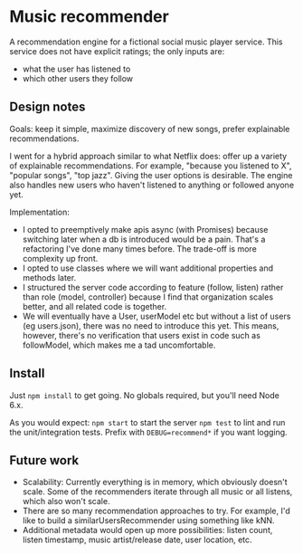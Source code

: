 # Music recommender

A recommendation engine for a fictional social music player service. This service does not have explicit ratings; the only inputs are:
  * what the user has listened to
  * which other users they follow

## Design notes

Goals: keep it simple, maximize discovery of new songs, prefer explainable recommendations.

I went for a hybrid approach similar to what Netflix does: offer up a variety of explainable recommendations. For example, "because you listened to X", "popular songs", "top jazz". Giving the user options is desirable. The engine also handles new users who haven't listened to anything or followed anyone yet.

Implementation:
  * I opted to preemptively make apis async (with Promises) because switching later when a db is introduced would be a pain. That's a refactoring I've done many times before. The trade-off is more complexity up front.
  * I opted to use classes where we will want additional properties and methods later.
  * I structured the server code according to feature (follow, listen) rather than role (model, controller) because I find that organization scales better, and all related code is together.
  * We will eventually have a User, userModel etc but without a list of users (eg users.json), there was no need to introduce this yet. This means, however, there's no verification that users exist in code such as followModel, which makes me a tad uncomfortable.

## Install

Just `npm install` to get going. No globals required, but you'll need Node 6.x.

As you would expect:
`npm start` to start the server
`npm test` to lint and run the unit/integration tests. Prefix with `DEBUG=recommend*` if you want logging.

## Future work

  * Scalability: Currently everything is in memory, which obviously doesn't scale. Some of the recommenders iterate through all music or all listens, which also won't scale.
  * There are so many recommendation approaches to try. For example, I'd like to build a similarUsersRecommender using something like kNN.
  * Additional metadata would open up more possibilities: listen count, listen timestamp, music artist/release date, user location, etc.

